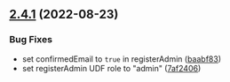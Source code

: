 ## [2.4.1](https://github.com/alexnitta/faunauth/compare/v2.4.0...v2.4.1) (2022-08-23)


### Bug Fixes

* set confirmedEmail to `true` in registerAdmin ([baabf83](https://github.com/alexnitta/faunauth/commit/baabf83171dd8627212b96b80e40f294df2abe9f))
* set registerAdmin UDF role to "admin" ([7af2406](https://github.com/alexnitta/faunauth/commit/7af2406d73e5e00ad9706dfbb7f5a8c1381d83bf))
